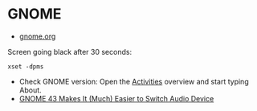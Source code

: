 # GNOME

- [gnome.org](https://www.gnome.org/)

Screen going black after 30 seconds:

    xset -dpms

- Check GNOME version: Open the [Activities](https://help.gnome.org/users/gnome-help/stable/shell-introduction.html.en#activities "Activities overview") overview and start typing About.
- [GNOME 43 Makes It (Much) Easier to Switch Audio Device](https://www.omglinux.com/gnome-43-makes-it-much-easier-to-switch-audio-device/)
